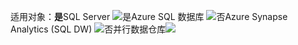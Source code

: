 <Token>适用对象：**是**SQL Server ![是](media/yes.png)Azure SQL 数据库 ![否](media/yes.png)Azure Synapse Analytics (SQL DW) ![否](media/no.png)并行数据仓库![](media/no.png)</Token>

